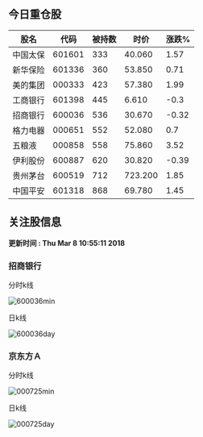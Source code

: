 
## 今日重仓股 

|股名|代码|被持数|时价|涨跌%|
|---|---|---|---|---|
|中国太保|601601|333|40.060|1.57|
|新华保险|601336|360|53.850|0.71|
|美的集团|000333|423|57.380|1.99|
|工商银行|601398|445|6.610|-0.3|
|招商银行|600036|536|30.670|-0.32|
|格力电器|000651|552|52.080|0.7|
|五粮液|000858|558|75.860|3.52|
|伊利股份|600887|620|30.820|-0.39|
|贵州茅台|600519|712|723.200|1.85|
|中国平安|601318|868|69.780|1.45|

## 关注股信息
**更新时间 : Thu Mar  8 10:55:11 2018**
### 招商银行 
分时k线

![600036min](http://image.sinajs.cn/newchart/min/n/sh600036.gif)

日k线

![600036day](http://image.sinajs.cn/newchart/daily/n/sh600036.gif)

### 京东方Ａ 
分时k线

![000725min](http://image.sinajs.cn/newchart/min/n/sz000725.gif)

日k线

![000725day](http://image.sinajs.cn/newchart/daily/n/sz000725.gif)
